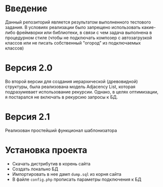 # Введение

Данный репозиторий является результатом выполненного тестового задания.
В условиях реализации было запрещено использовать какие-либо фреймворки или библиотеки, в связи с чем задача выполнена в процедурном стиле (чтобы не подключать композер с автозагрузкой классов или не писать собственный "огород" из подключаемых классов)

# Версия 2.0

Во второй версии для создания иерархической (древовидной) структуры, была реализована модель Adjacency List, которая подразумевает использование рекурсии.
Однако, в целях оптимизации, я постарался не включать в рекурсию запросы к БД.

# Версия 2.1

Реализован простейший функционал шаблонизатора

# Установка проекта

- Скачать дистрибутив в корень сайта
- Создать локально БД
- Импортировать в нее дамп `dump.sql` из корня сайта
- В файле `config.php` прописать параметры подключения к БД